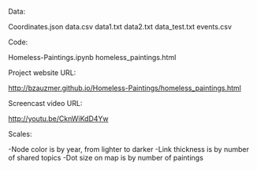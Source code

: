 Data:

Coordinates.json
data.csv
data1.txt
data2.txt
data_test.txt
events.csv

Code:

Homeless-Paintings.ipynb
homeless_paintings.html

Project website URL:

http://bzauzmer.github.io/Homeless-Paintings/homeless_paintings.html

Screencast video URL:

http://youtu.be/CknWiKdD4Yw

Scales:

-Node color is by year, from lighter to darker
-Link thickness is by number of shared topics
-Dot size on map is by number of paintings

